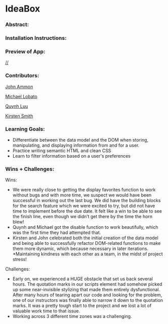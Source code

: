 # IdeaBox  

### Abstract:
[//]: <> (
We built an application called Idea Box, that allows a user to create a card containing a new idea. 
The user can add a title and a body of text to the idea cards. If the card has both the title and a body they are able to save it into an array and it will be displayed at the bottom of the screen.
Users can click a star in the upper left hand corner to favorite an idea, or the x in the upper right hand corner to delete the card.
)

### Installation Instructions:
[//]: <> (1. fork this repository
2. Clone down your new, forked repo
3. cd into the repository
4. Open it in your text editor
5. In your terminal, navigate to your project repo
6. Run the command `open index.html`)

### Preview of App:
[//](assets/screenShot.png)


### Contributors:
[//]: <> (https://github.com/smithkirsten https://github.com/mrlobatoman https://github.com/quynhtlluu https://github.com/Mortis78)

[John Ammon](www.linkedin.com/in/john-ammon-01a86919a)

[Michael Lobato](www.linkedin.com/in/michael-lobato-486b17176)

[Quynh Luu](https://www.linkedin.com/in/quynh-luu-11622b242/)

[Kirsten Smith](https://www.linkedin.com/in/kirsten-stamm-smith/)

### Learning Goals:
* Differentiate between the data model and the DOM when storing, manipulating, and displaying information from and for a user.
* Practice writing semantic HTML and clean CSS
* Learn to filter information based on a user's preferences

### Wins + Challenges:
Wins:
* We were really close to getting the display favorites function to work without bugs and with more time, we suspect we would have been successful in working out the last bug. We did have the building blocks for the search feature which we were excited to try, but did not have time to implement before the due date. It felt like a win to be able to see the finish line, even though we didn’t get there by the time the horn blew!
* Quynh and Michael got the disable function to work beautifully, which was the first time they had attempted that.
* Kirsten and John celebrated both the initial creation of the data model and being able to successfully refactor DOM-related functions to make them more dynamic, which because necessary in later iterations.
*Maintaining kindness with each other as a team, in the midst of project stress!

Challenges:
* Early on, we experienced a HUGE obstacle that set us back several hours. The quotation marks in our scripts element had somehow picked up some near-invisible stylizing that made them entirely dysfunctional. After many hours of tearing apart our code and looking for the problem, one of our instructors was finally able to narrow it down to the quotation marks. It was a pretty tough start to the project and we lost a lot of valuable work time to that issue.
* Working across 3 different time zones was a challenging. 
